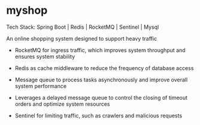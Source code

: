 # myshop

Tech Stack: Spring Boot | Redis | RocketMQ | Sentinel | Mysql    

An online shopping system designed to support heavy traffic

* RocketMQ for ingress traffic, which improves system throughput and ensures system stability

* Redis as cache middleware to reduce the frequency of database access

* Message queue to process tasks asynchronously and improve overall system performance

* Leverages a delayed message queue to control the closing of timeout orders and optimize system resources

* Sentinel for limiting traffic, such as crawlers and malicious requests
